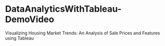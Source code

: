 # DataAnalyticsWithTableau-DemoVideo
Visualizing Housing Market Trends: An Analysis of Sale Prices and Features using Tableau
